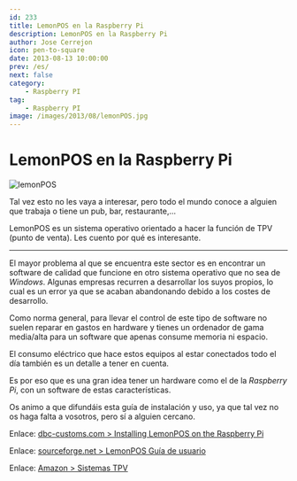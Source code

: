 ```yaml
---
id: 233
title: LemonPOS en la Raspberry Pi
description: LemonPOS en la Raspberry Pi
author: Jose Cerrejon
icon: pen-to-square
date: 2013-08-13 10:00:00
prev: /es/
next: false
category:
    - Raspberry PI
tag:
    - Raspberry PI
image: /images/2013/08/lemonPOS.jpg
---
```


# LemonPOS en la Raspberry Pi

![lemonPOS](/images/2013/08/lemonPOS.jpg)

Tal vez esto no les vaya a interesar, pero todo el mundo conoce a alguien que trabaja o tiene un pub, bar, restaurante,...

LemonPOS es un sistema operativo orientado a hacer la función de TPV (punto de venta). Les cuento por qué es interesante.

---

El mayor problema al que se encuentra este sector es en encontrar un software de calidad que funcione en otro sistema operativo que no sea de _Windows_. Algunas empresas recurren a desarrollar los suyos propios, lo cual es un error ya que se acaban abandonando debido a los costes de desarrollo.

Como norma general, para llevar el control de este tipo de software no suelen reparar en gastos en hardware y tienes un ordenador de gama media/alta para un software que apenas consume memoria ni espacio.

El consumo eléctrico que hace estos equipos al estar conectados todo el día también es un detalle a tener en cuenta.

Es por eso que es una gran idea tener un hardware como el de la _Raspberry Pi_, con un software de estas características.

Os animo a que difundáis esta guía de instalación y uso, ya que tal vez no os haga falta a vosotros, pero sí a alguien cercano.

Enlace: [dbc-customs.com > Installing LemonPOS on the Raspberry Pi](https://dbc-customs.com/?p=77)

Enlace: [sourceforge.net > LemonPOS Guía de usuario](https://sourceforge.net/apps/mediawiki/lemonpos/index.php?title=Users_Guide)

Enlace: [Amazon > Sistemas TPV](https://www.amazon.co.uk/gp/registry/wishlist/2VHAS9B6YPLGJ/ref=topnav_lists_1)

